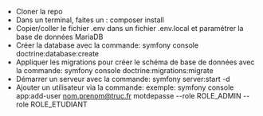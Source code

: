 - Cloner la repo
- Dans un terminal, faites un : composer install
- Copier/coller le fichier .env dans un fichier .env.local et paramétrer la base de données MariaDB
- Créer la database avec la commande: symfony console doctrine:database:create
- Appliquer les migrations pour créer le schéma de base de données avec la commande: symfony console doctrine:migrations:migrate
- Démarrer un serveur avec la commande: symfony server:start -d
- Ajouter un utilisateur via la commande: exemple: symfony console app:add-user nom.prenom@truc.fr motdepasse --role ROLE_ADMIN --role ROLE_ETUDIANT
